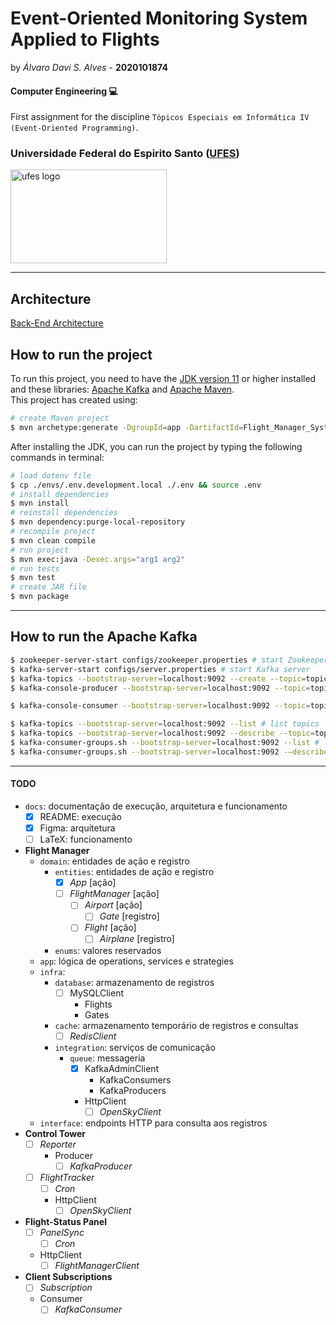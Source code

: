 
# Event-Oriented Monitoring System Applied to Flights

by _Álvaro Davi S. Alves_ - **2020101874**  

#### Computer Engineering :computer:
First assignment for the discipline  ```Tópicos Especiais em Informática IV (Event-Oriented Programming)```.  

### Universidade Federal do Espirito Santo ([UFES](https://ufes.br))

<img source="./docs/img/marca_ufes.png" alt="ufes logo" height="150px" width="250px">  

---


## Architecture

[Back-End Architecture](https://www.figma.com/file/DLgbATt7o29ccL3Qz8Gc2r/Arquitetura-Orienta%C3%A7%C3%A3o-a-Eventos)  

## How to run the project

To run this project, you need to have the [JDK version 11](https://www.oracle.com/br/java/technologies/javase/jdk11-archive-downloads.html) or higher installed and these libraries: [Apache Kafka](https://kafka.apache.org/) and [Apache Maven](https://maven.apache.org/index.html).  
This project has created using:   
```sh
# create Maven project
$ mvn archetype:generate -DgroupId=app -DartifactId=Flight_Manager_System -DarchetypeVersion=1.4 -DinteractiveMode=false
```

After installing the JDK, you can run the project by typing the following commands in terminal:  
```sh
# load dotenv file
$ cp ./envs/.env.development.local ./.env && source .env
# install dependencies
$ mvn install
# reinstall dependencies
$ mvn dependency:purge-local-repository
# recompile project
$ mvn clean compile
# run project
$ mvn exec:java -Dexec.args="arg1 arg2"
# run tests
$ mvn test
# create JAR file
$ mvn package
```

---

## How to run the Apache Kafka
```sh
$ zookeeper-server-start configs/zookeeper.properties # start Zookeeper server manager
$ kafka-server-start configs/server.properties # start Kafka server
$ kafka-topics --bootstrap-server=localhost:9092 --create --topic=topic01 --partitions=3 --replication-factor=1 # create Kafka topic
$ kafka-console-producer --bootstrap-server=localhost:9092 --topic=topic01 --property="parse.key=true" --property="key.separator=:" # create Kafka producer

$ kafka-console-consumer --bootstrap-server=localhost:9092 --topic=topic01 --group=G1 # create Kafka consumer (with group)

$ kafka-topics --bootstrap-server=localhost:9092 --list # list topics
$ kafka-topics --bootstrap-server=localhost:9092 --describe --topic=topic01 # get topic details
$ kafka-consumer-groups.sh --bootstrap-server=localhost:9092 --list # list consumers groups
$ kafka-consumer-groups.sh --bootstrap-server=localhost:9092 -—describe --group=G1 # get consumers group details
```

---

#### TODO

- `docs`: documentação de execução, arquitetura e funcionamento
	* [x] README: execução
	* [x] Figma: arquitetura
	* [ ] LaTeX: funcionamento
- **Flight Manager**
	- `domain`: entidades de ação e registro
		- `entities`: entidades de ação e registro
			* [x] _App_ [ação]
			* [ ] _FlightManager_ [ação]
				* [ ] _Airport_ [ação]
					* [ ] _Gate_ [registro]
				* [ ] _Flight_ [ação]
					* [ ] _Airplane_ [registro]
		- `enums`: valores reservados
	- `app`: lógica de operations, services e strategies
	- `infra`:
		- `database`: armazenamento de registros
			* [ ] MySQLClient
				- Flights
				- Gates
		- `cache`: armazenamento temporário de registros e consultas
			* [ ] _RedisClient_
		- `integration`: serviços de comunicação
			- `queue`: messageria
				* [x] KafkaAdminClient
					- KafkaConsumers
					- KafkaProducers
				* HttpClient
					* [ ] _OpenSkyClient_
	- `interface`: endpoints HTTP para consulta aos registros
- **Control Tower**
	* [ ] _Reporter_
		* Producer
			* [ ] _KafkaProducer_
	* [ ] _FlightTracker_
		* [ ] _Cron_
		* HttpClient
			* [ ] _OpenSkyClient_
- **Flight-Status Panel**
	* [ ] _PanelSync_
		* [ ] _Cron_
	* HttpClient
		* [ ] _FlightManagerClient_
- **Client Subscriptions**
	* [ ] _Subscription_
	* Consumer
		* [ ] _KafkaConsumer_
